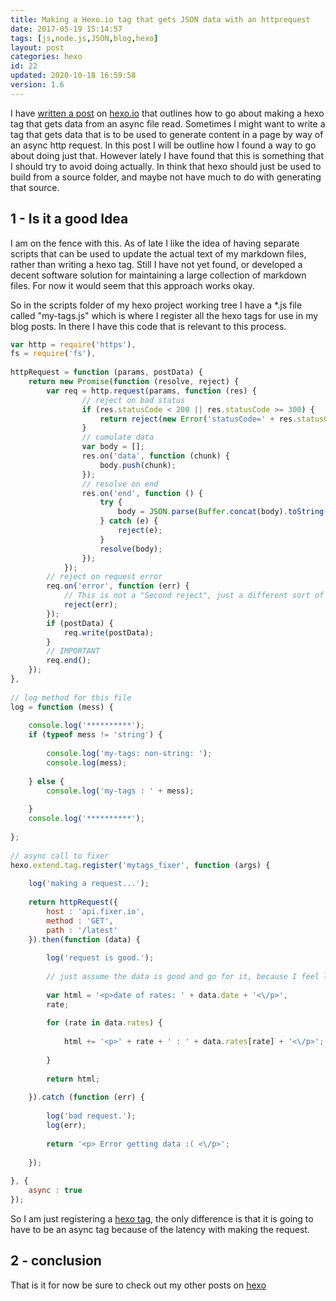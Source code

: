 ```yaml
---
title: Making a Hexo.io tag that gets JSON data with an httprequest
date: 2017-05-19 15:14:57
tags: [js,node.js,JSON,blog,hexo]
layout: post
categories: hexo
id: 22
updated: 2020-10-18 16:59:58
version: 1.6
---
```


I have [written a post](/2017/02/13/hexo-readfile/) on [hexo.io](https://hexo.io/) that outlines how to go about making a hexo tag that gets data from an async file read. Sometimes I might want to write a tag that gets data that is to be used to generate content in a page by way of an async http request. In this post I will be outline how I found a way to go about doing just that. However lately I have found that this is something that I should try to avoid doing actually. In think that hexo should just be used to build from a source folder, and maybe not have much to do with generating that source.

<!-- more -->

## 1 - Is it a good Idea

I am on the fence with this. As of late I like the idea of having separate scripts that can be used to update the actual text of my markdown files, rather than writing a hexo tag. Still I have not yet found, or developed a decent software solution for maintaining a large collection of markdown files. For now it would seem that this approach works okay.

So in the scripts folder of my hexo project working tree I have a *.js file called "my-tags.js" which is where I register all the hexo tags for use in my blog posts. In there I have this code that is relevant to this process.

```js
var http = require('https'),
fs = require('fs'),
 
httpRequest = function (params, postData) {
    return new Promise(function (resolve, reject) {
        var req = http.request(params, function (res) {
                // reject on bad status
                if (res.statusCode < 200 || res.statusCode >= 300) {
                    return reject(new Error('statusCode=' + res.statusCode));
                }
                // cumulate data
                var body = [];
                res.on('data', function (chunk) {
                    body.push(chunk);
                });
                // resolve on end
                res.on('end', function () {
                    try {
                        body = JSON.parse(Buffer.concat(body).toString());
                    } catch (e) {
                        reject(e);
                    }
                    resolve(body);
                });
            });
        // reject on request error
        req.on('error', function (err) {
            // This is not a "Second reject", just a different sort of failure
            reject(err);
        });
        if (postData) {
            req.write(postData);
        }
        // IMPORTANT
        req.end();
    });
},
 
// log method for this file
log = function (mess) {
 
    console.log('**********');
    if (typeof mess != 'string') {
 
        console.log('my-tags: non-string: ');
        console.log(mess);
 
    } else {
        console.log('my-tags : ' + mess);
 
    }
    console.log('**********');
 
};
 
// async call to fixer
hexo.extend.tag.register('mytags_fixer', function (args) {
 
    log('making a request...');
 
    return httpRequest({
        host : 'api.fixer.io',
        method : 'GET',
        path : '/latest'
    }).then(function (data) {
 
        log('request is good.');
 
        // just assume the data is good and go for it, because I feel lucky.
 
        var html = '<p>date of rates: ' + data.date + '<\/p>',
        rate;
 
        for (rate in data.rates) {
 
            html += '<p>' + rate + ' : ' + data.rates[rate] + '<\/p>';
 
        }
 
        return html;
 
    }).catch (function (err) {
 
        log('bad request.');
        log(err);
 
        return '<p> Error getting data :( <\/p>';
 
    });
 
}, {
    async : true
});
```

So I am just registering a [hexo tag](/2017/02/04/hexo-tags/), the only difference is that it is going to have to be an async tag because of the latency with making the request.

## 2 - conclusion

That is it for now be sure to check out my other posts on [hexo](/categories/hexo/)